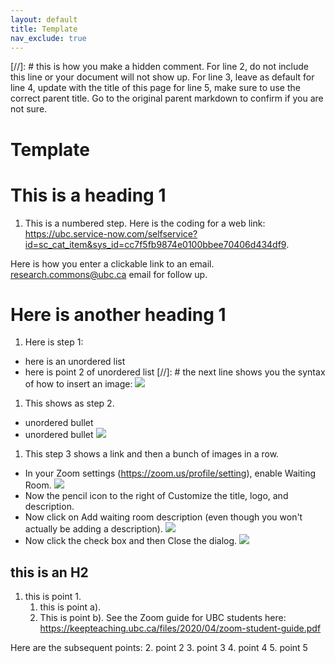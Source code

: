 ```yaml
---
layout: default
title: Template
nav_exclude: true
---
```

[//]: # this is how you make a hidden comment. For line 2, do not include this line or your document will not show up. For line 3, leave as default for line 4, update with the title of this page for line 5, make sure to use the correct parent title. Go to the original parent markdown to confirm if you are not sure.

# Template
# This is a heading 1
1. This is a numbered step. Here is the coding for a web link:
<a href="https://ubc.service-now.com/selfservice?id=sc_cat_item&sys_id=cc7f5fb9874e0100bbee70406d434df9" target="_blank">https://ubc.service-now.com/selfservice?id=sc_cat_item&sys_id=cc7f5fb9874e0100bbee70406d434df9</a>.     

Here is how you enter a clickable link to an email. [research.commons@ubc.ca](mailto:research.commons@ubc.ca) email for follow up.    

# Here is another heading 1
1. Here is step 1:
  * here is an unordered list
  * here is point 2 of unordered list
[//]: # the next line shows you the syntax of how to insert an image:
![](../../assets/images/zoomsettings1.png)    
1. This shows as step 2.
  * unordered bullet
  * unordered bullet
  ![](../../assets/images/zoomsettings2.png)   
1. This step 3 shows a link and then a bunch of images in a row.
  * In your Zoom settings (<a href="https://zoom.us/profile/setting" target="_blank">https://zoom.us/profile/setting</a>), enable Waiting Room. 
![](../../assets/images/waitingroomenabled.png)
  * Now the pencil icon to the right of Customize the title, logo, and description.
  * Now click on Add waiting room description (even though you won't actually be adding a description).
![](../../assets/images/Addingwaitingroomdescription3.png)
  * Now click the check box and then Close the dialog.
![](../../assets/images/checkmark4donothing.png)  

## this is an H2
1. this is point 1.  
   1. this is point a). 
   2. This is point b). See the Zoom guide for UBC students here:  <a href="https://keepteaching.ubc.ca/files/2020/04/zoom-student-guide.pdf" target="_blank">https://keepteaching.ubc.ca/files/2020/04/zoom-student-guide.pdf</a>    
   
Here are the subsequent points:
2. point 2
3. point 3
4. point 4
5. point 5    



   


